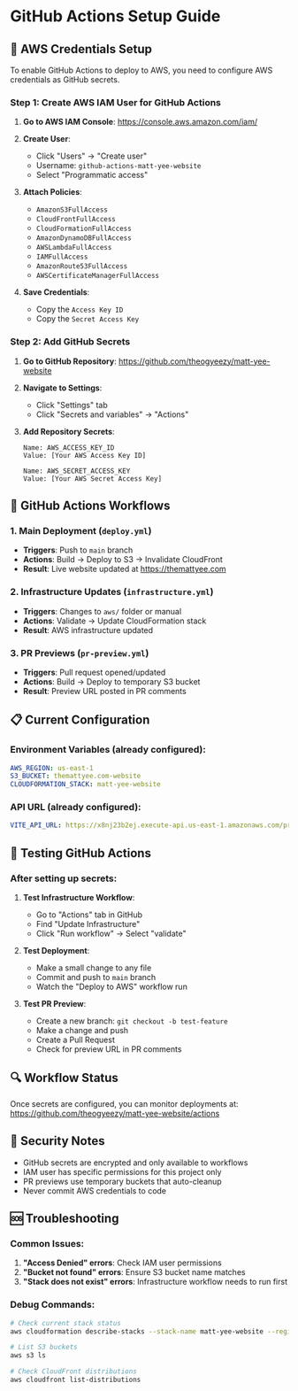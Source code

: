 # GitHub Actions Setup Guide

## 🔐 AWS Credentials Setup

To enable GitHub Actions to deploy to AWS, you need to configure AWS credentials as GitHub secrets.

### Step 1: Create AWS IAM User for GitHub Actions

1. **Go to AWS IAM Console**: https://console.aws.amazon.com/iam/
2. **Create User**:
   - Click "Users" → "Create user"
   - Username: `github-actions-matt-yee-website`
   - Select "Programmatic access"

3. **Attach Policies**:
   - `AmazonS3FullAccess`
   - `CloudFrontFullAccess`
   - `CloudFormationFullAccess` 
   - `AmazonDynamoDBFullAccess`
   - `AWSLambdaFullAccess`
   - `IAMFullAccess`
   - `AmazonRoute53FullAccess`
   - `AWSCertificateManagerFullAccess`

4. **Save Credentials**:
   - Copy the `Access Key ID`
   - Copy the `Secret Access Key`

### Step 2: Add GitHub Secrets

1. **Go to GitHub Repository**: https://github.com/theogyeezy/matt-yee-website
2. **Navigate to Settings**:
   - Click "Settings" tab
   - Click "Secrets and variables" → "Actions"

3. **Add Repository Secrets**:
   ```
   Name: AWS_ACCESS_KEY_ID
   Value: [Your AWS Access Key ID]
   
   Name: AWS_SECRET_ACCESS_KEY
   Value: [Your AWS Secret Access Key]
   ```

## 🚀 GitHub Actions Workflows

### 1. **Main Deployment** (`deploy.yml`)
- **Triggers**: Push to `main` branch
- **Actions**: Build → Deploy to S3 → Invalidate CloudFront
- **Result**: Live website updated at https://themattyee.com

### 2. **Infrastructure Updates** (`infrastructure.yml`)
- **Triggers**: Changes to `aws/` folder or manual
- **Actions**: Validate → Update CloudFormation stack
- **Result**: AWS infrastructure updated

### 3. **PR Previews** (`pr-preview.yml`)
- **Triggers**: Pull request opened/updated
- **Actions**: Build → Deploy to temporary S3 bucket
- **Result**: Preview URL posted in PR comments

## 📋 Current Configuration

### Environment Variables (already configured):
```yaml
AWS_REGION: us-east-1
S3_BUCKET: themattyee.com-website
CLOUDFORMATION_STACK: matt-yee-website
```

### API URL (already configured):
```yaml
VITE_API_URL: https://x8nj23b2ej.execute-api.us-east-1.amazonaws.com/prod
```

## 🧪 Testing GitHub Actions

### After setting up secrets:

1. **Test Infrastructure Workflow**:
   - Go to "Actions" tab in GitHub
   - Find "Update Infrastructure"
   - Click "Run workflow" → Select "validate"

2. **Test Deployment**:
   - Make a small change to any file
   - Commit and push to `main` branch
   - Watch the "Deploy to AWS" workflow run

3. **Test PR Preview**:
   - Create a new branch: `git checkout -b test-feature`
   - Make a change and push
   - Create a Pull Request
   - Check for preview URL in PR comments

## 🔍 Workflow Status

Once secrets are configured, you can monitor deployments at:
https://github.com/theogyeezy/matt-yee-website/actions

## 🚨 Security Notes

- GitHub secrets are encrypted and only available to workflows
- IAM user has specific permissions for this project only
- PR previews use temporary buckets that auto-cleanup
- Never commit AWS credentials to code

## 🆘 Troubleshooting

### Common Issues:
1. **"Access Denied" errors**: Check IAM user permissions
2. **"Bucket not found" errors**: Ensure S3 bucket name matches
3. **"Stack does not exist" errors**: Infrastructure workflow needs to run first

### Debug Commands:
```bash
# Check current stack status
aws cloudformation describe-stacks --stack-name matt-yee-website --region us-east-1

# List S3 buckets
aws s3 ls

# Check CloudFront distributions
aws cloudfront list-distributions
```